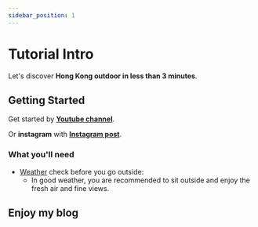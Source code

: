```yaml
---
sidebar_position: 1
---
```


# Tutorial Intro

Let's discover **Hong Kong outdoor in less than 3 minutes**.

## Getting Started

Get started by **[Youtube channel](https://www.youtube.com/@kansing)**.

Or **instagram** with **[Instagram post](https://www.instagram.com/kan_tsui/)**.

### What you'll need

- [Weather](https://www.hko.gov.hk/en/index.html) check before you go outside:
  - In good weather, you are recommended to sit outside and enjoy the fresh air and fine views.

## Enjoy my blog